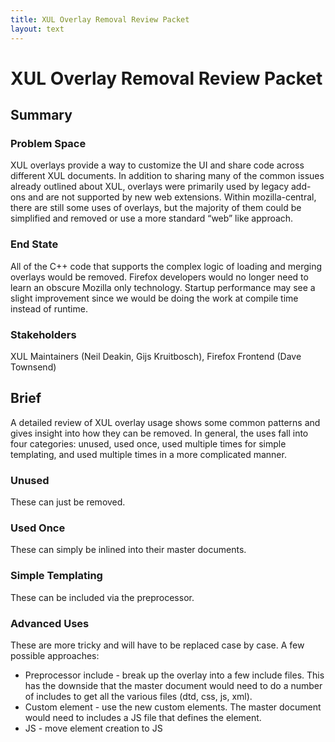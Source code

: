 ```yaml
---
title: XUL Overlay Removal Review Packet
layout: text
---
```


# XUL Overlay Removal Review Packet

## Summary

### Problem Space

XUL overlays provide a way to customize the UI and share code across different XUL documents. In addition to sharing many of the common issues already outlined about XUL, overlays were primarily used by legacy add-ons and are not supported by new web extensions. Within mozilla-central, there are still some uses of overlays, but the majority of them could be simplified and removed or use a more standard “web” like approach.

### End State

All of the C++ code that supports the complex logic of loading and merging overlays would be removed. Firefox developers would no longer need to learn an obscure Mozilla only technology. Startup performance may see a slight improvement since we would be doing the work at compile time instead of runtime.

### Stakeholders

XUL Maintainers (Neil Deakin, Gijs Kruitbosch), Firefox Frontend (Dave Townsend)

## Brief
A detailed review of XUL overlay usage shows some common patterns and gives insight into how they can be removed. In general, the uses fall into four categories: unused, used once, used multiple times for simple templating, and used multiple times in a more complicated manner.

### Unused

These can just be removed.

### Used Once

These can simply be inlined into their master documents.

### Simple Templating

These can be included via the preprocessor.

### Advanced Uses

These are more tricky and will have to be replaced case by case. A few possible approaches:

* Preprocessor include - break up the overlay into a few include files. This has the downside that the master document would need to do a number of includes to get all the various files (dtd, css, js, xml).
* Custom element - use the new custom elements. The master document would need to includes a JS file that defines the element.
* JS - move element creation to JS
